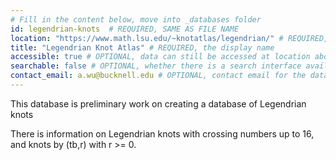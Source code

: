 ```yaml
---
# Fill in the content below, move into _databases folder
id: legendrian-knots  # REQUIRED, SAME AS FILE NAME
location: "https://www.math.lsu.edu/~knotatlas/legendrian/" # REQUIRED, can be url, issn, etc
title: "Legendrian Knot Atlas" # REQUIRED, the display name
accessible: true # OPTIONAL, data can still be accessed at location above
searchable: false # OPTIONAL, whether there is a search interface available at the location provided above
contact_email: a.wu@bucknell.edu # OPTIONAL, contact email for the database
---
```


This database is preliminary work on creating a database of Legendrian knots

There is information on Legendrian knots with crossing numbers up to 16,
and knots by (tb,r) with r >= 0.

